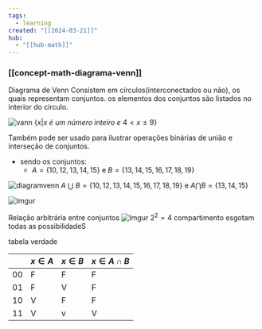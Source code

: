 ```yaml
---
tags:
  - learning
created: "[[2024-03-21]]"
hub:
  - "[[hub-math]]"
---
```

### [[concept-math-diagrama-venn]]

Diagrama de Venn
Consistem em círculos(interconectados ou não), os quais representam conjuntos. os elementos dos conjuntos são listados no interior do circulo.

![vann](https://i.imgur.com/xMoQV2u.png)
$\{x|x\ é\ um\ número\ inteiro\ e\ 4<x\leq9\}$

Também pode ser usado para ilustrar operações binárias de união e interseção de conjuntos.
- sendo os conjuntos:
	- $A=\{10,12,13,14,15\}$  e $B=\{13,14,15,16,17,18,19\}$

![diagramvenn](https://i.imgur.com/c1viq2Q.png)
$A\ \bigcup\ B=\{10,12,13,14,15,16,17,18,19\}$  e $A\bigcap B=\{13,14,15\}$

![Imgur](https://i.imgur.com/ttNvJXl.png)


Relação arbitrária entre conjuntos
![Imgur](https://i.imgur.com/XaL9QCp.png)
$2^2=4$ compartimento esgotam todas as possibilidadeS

tabela verdade

|      | $x\in A$ | $x\in B$ | $x\in A\cap B$ |
| ---- | -------- | -------- | -------------- |
| $00$ | F        | F        | F              |
| $01$ | F        | V        | F              |
| $10$ | V        | F        | F              |
| $11$ | V        | v        | V              |

